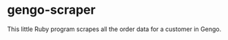 gengo-scraper
=============

This little Ruby program scrapes all the order data for a customer in Gengo.
